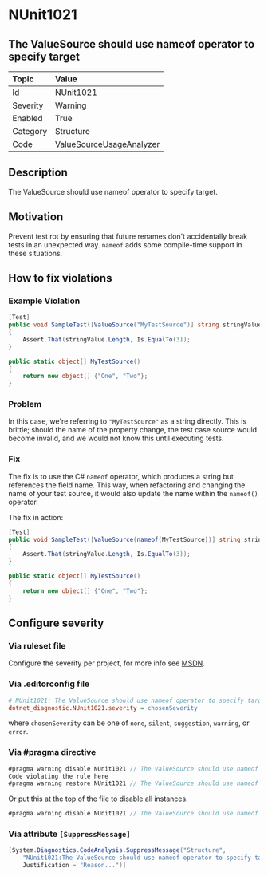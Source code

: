 # NUnit1021

## The ValueSource should use nameof operator to specify target

| Topic    | Value
| :--      | :--
| Id       | NUnit1021
| Severity | Warning
| Enabled  | True
| Category | Structure
| Code     | [ValueSourceUsageAnalyzer](https://github.com/nunit/nunit.analyzers/blob/master/src/nunit.analyzers/ValueSourceUsage/ValueSourceUsageAnalyzer.cs)

## Description

The ValueSource should use nameof operator to specify target.

## Motivation

Prevent test rot by ensuring that future renames don't accidentally break tests in an unexpected way. `nameof` adds some compile-time support in these situations.

## How to fix violations

### Example Violation

```csharp
[Test]
public void SampleTest([ValueSource("MyTestSource")] string stringValue)
{
    Assert.That(stringValue.Length, Is.EqualTo(3));
}

public static object[] MyTestSource()
{
    return new object[] {"One", "Two"};
}
```

### Problem

In this case, we're referring to `"MyTestSource"` as a string directly. This is brittle; should the name of the property change, the test case source would become invalid, and we would not know this until executing tests.

### Fix

The fix is to use the C# `nameof` operator, which produces a string but references the field name. This way, when refactoring and changing the name of your test source, it would also update the name within the `nameof()` operator.

The fix in action:

```csharp
[Test]
public void SampleTest([ValueSource(nameof(MyTestSource))] string stringValue)
{
    Assert.That(stringValue.Length, Is.EqualTo(3));
}

public static object[] MyTestSource()
{
    return new object[] {"One", "Two"};
}
```

<!-- start generated config severity -->
## Configure severity

### Via ruleset file

Configure the severity per project, for more info see [MSDN](https://msdn.microsoft.com/en-us/library/dd264949.aspx).

### Via .editorconfig file

```ini
# NUnit1021: The ValueSource should use nameof operator to specify target
dotnet_diagnostic.NUnit1021.severity = chosenSeverity
```

where `chosenSeverity` can be one of `none`, `silent`, `suggestion`, `warning`, or `error`.

### Via #pragma directive

```csharp
#pragma warning disable NUnit1021 // The ValueSource should use nameof operator to specify target
Code violating the rule here
#pragma warning restore NUnit1021 // The ValueSource should use nameof operator to specify target
```

Or put this at the top of the file to disable all instances.

```csharp
#pragma warning disable NUnit1021 // The ValueSource should use nameof operator to specify target
```

### Via attribute `[SuppressMessage]`

```csharp
[System.Diagnostics.CodeAnalysis.SuppressMessage("Structure",
    "NUnit1021:The ValueSource should use nameof operator to specify target",
    Justification = "Reason...")]
```
<!-- end generated config severity -->
